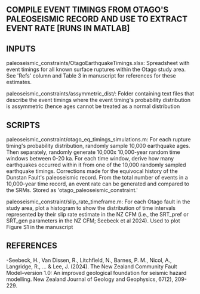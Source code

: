 ## COMPILE EVENT TIMINGS FROM OTAGO'S PALEOSEISMIC RECORD AND USE TO EXTRACT EVENT RATE [RUNS IN MATLAB]

## INPUTS

paleoseismic_constraints/OtagoEarthquakeTimings.xlsx: Spreadsheet with event timings for all known surface ruptures within the Otago study area. See 'Refs' column and Table 3 in manuscript for references for these estimates.

paleoseismic_constraints/assymmetric_dist/: Folder containing text files that describe the event timings where the event timing's probability distribution is assymmetric (hence ages cannot be treated as a normal distribution

## SCRIPTS

paleoseismic_constraint/otago_eq_timings_simulations.m: For each rupture timing's probability distribution, randomly sample 10,000 earthquake ages. Then separately, randomly generate 10,000x 10,000-year random time windows between 0-20 ka. For each time window, derive how many earthquakes occurred within it from one of the 10,000 randomly sampled earthquake timings. Corrections made for the equivocal history of the Dunstan Fault's paleoseismic record. From the total number of events in a 10,000-year time record, an event rate can be generated and compared to the SRMs. Stored as 'otago_paleoseismic_constraint.'

paleoseismic_constraint/slip_rate_timeframe.m: For each Otago fault in the study area, plot a histogram to show the distribution of time intervals represented by their slip rate estimate in the NZ CFM (i.e., the SRT_pref or SRT_gen parameters in the NZ CFM; Seebeck et al 2024). Used to plot Figure S1 in the manuscript

## REFERENCES

-Seebeck, H., Van Dissen, R., Litchfield, N., Barnes, P. M., Nicol, A., Langridge, R., ... & Lee, J. (2024). The New Zealand Community Fault Model–version 1.0: An improved geological foundation for seismic hazard modelling. New Zealand Journal of Geology and Geophysics, 67(2), 209-229.
